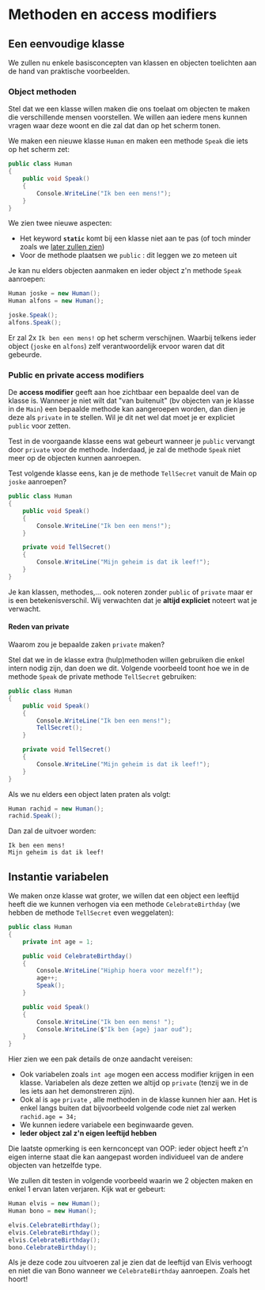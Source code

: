 # Methoden en access modifiers

## Een eenvoudige klasse

We zullen nu enkele basisconcepten van klassen en objecten toelichten aan de hand van praktische voorbeelden.

### Object methoden

Stel dat we een klasse willen maken die ons toelaat om objecten te maken die verschillende mensen voorstellen. We willen aan iedere mens kunnen vragen waar deze woont en die zal dat dan op het scherm tonen.

We maken een nieuwe klasse `Human` en maken een methode `Speak` die iets op het scherm zet:

```csharp
public class Human
{
    public void Speak()
    {
        Console.WriteLine("Ik ben een mens!");
    }
}
```

We zien twee nieuwe aspecten:

* Het keyword **`static`** komt bij een klasse niet aan te pas \(of toch minder zoals we [later zullen zien](https://github.com/v-nys/cursusprogrammeren/tree/7fc315e1e0f44d1e087768f56cb173ce2aa8b5bf/h10-advanced-klassen-en-objecten/5_static.md)\)
* Voor de methode plaatsen we `public` : dit leggen we zo meteen uit

Je kan nu elders objecten aanmaken en ieder object z'n methode `Speak` aanroepen:

```csharp
Human joske = new Human();
Human alfons = new Human();

joske.Speak();
alfons.Speak();
```

Er zal 2x `Ik ben een mens!` op het scherm verschijnen. Waarbij telkens ieder object \(`joske` en `alfons`\) zelf verantwoordelijk ervoor waren dat dit gebeurde.

### Public en private access modifiers

De **access modifier** geeft aan hoe zichtbaar een bepaalde deel van de klasse is. Wanneer je niet wilt dat "van buitenuit" \(bv objecten van je klasse in de `Main`\) een bepaalde methode kan aangeroepen worden, dan dien je deze als `private` in te stellen. Wil je dit net wel dat moet je er expliciet `public` voor zetten.

Test in de voorgaande klasse eens wat gebeurt wanneer je `public` vervangt door `private` voor de methode. Inderdaad, je zal de methode `Speak` niet meer op de objecten kunnen aanroepen.

Test volgende klasse eens, kan je de methode `TellSecret` vanuit de Main op `joske` aanroepen?

```csharp
public class Human
{
    public void Speak()
    {
        Console.WriteLine("Ik ben een mens!");
    }

    private void TellSecret()
    {
        Console.WriteLine("Mijn geheim is dat ik leef!");
    }
}
```

Je kan klassen, methodes,... ook noteren zonder `public` of `private` maar er is een betekenisverschil. Wij verwachten dat je **altijd expliciet** noteert wat je verwacht.

#### Reden van private

Waarom zou je bepaalde zaken `private` maken?

Stel dat we in de klasse extra \(hulp\)methoden willen gebruiken die enkel intern nodig zijn, dan doen we dit. Volgende voorbeeld toont hoe we in de methode `Speak` de private methode `TellSecret` gebruiken:

```csharp
public class Human
{
    public void Speak()
    {
        Console.WriteLine("Ik ben een mens!");
        TellSecret();
    }

    private void TellSecret()
    {
        Console.WriteLine("Mijn geheim is dat ik leef!");
    }
}
```

Als we nu elders een object laten praten als volgt:

```csharp
Human rachid = new Human();
rachid.Speak();
```

Dan zal de uitvoer worden:

```text
Ik ben een mens!
Mijn geheim is dat ik leef!
```

## Instantie variabelen

We maken onze klasse wat groter, we willen dat een object een leeftijd heeft die we kunnen verhogen via een methode `CelebrateBirthday` \(we hebben de methode `TellSecret` even weggelaten\):

```csharp
public class Human
{
    private int age = 1;

    public void CelebrateBirthday()
    {
        Console.WriteLine("Hiphip hoera voor mezelf!");
        age++;
        Speak();
    }

    public void Speak()
    {
        Console.WriteLine("Ik ben een mens! ");
        Console.WriteLine($"Ik ben {age} jaar oud");
    }
}
```

Hier zien we een pak details de onze aandacht vereisen:

* Ook variabelen zoals `int age` mogen een access modifier krijgen in een klasse. Variabelen als deze zetten we altijd op `private` \(tenzij we in de les iets aan het demonstreren zijn\).
* Ook al is `age` `private` , alle methoden in de klasse kunnen hier aan. Het is enkel langs buiten dat bijvoorbeeld volgende code niet zal werken `rachid.age = 34;`
* We kunnen iedere variabele een beginwaarde geven.
* **Ieder object zal z'n eigen leeftijd hebben**

Die laatste opmerking is een kernconcept van OOP: ieder object heeft z'n eigen interne staat die kan aangepast worden individueel van de andere objecten van hetzelfde type.

We zullen dit testen in volgende voorbeeld waarin we 2 objecten maken en enkel 1 ervan laten verjaren. Kijk wat er gebeurt:

```csharp
Human elvis = new Human();
Human bono = new Human();

elvis.CelebrateBirthday();
elvis.CelebrateBirthday();
elvis.CelebrateBirthday();
bono.CelebrateBirthday();
```

Als je deze code zou uitvoeren zal je zien dat de leeftijd van Elvis verhoogt en niet die van Bono wanneer we `CelebrateBirthday` aanroepen. Zoals het hoort!

